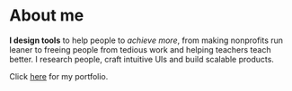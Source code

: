 # About me

**I design tools** to help people to *achieve more*, from making nonprofits run leaner to freeing people from tedious work and helping teachers teach better. I research people, craft intuitive UIs and build scalable products.

Click [here](https://www.eugenechantk.me/) for my portfolio.